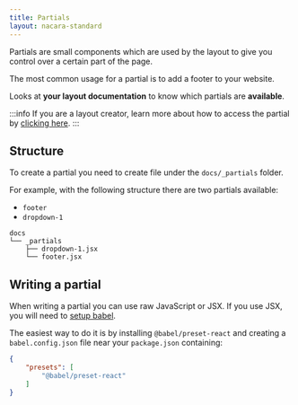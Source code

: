 ```yaml
---
title: Partials
layout: nacara-standard
---
```


Partials are small components which are used by the layout to give you control over a certain part of the page.

The most common usage for a partial is to add a footer to your website.

Looks at **your layout documentation** to know which partials are **available**.

:::info
If you are a layout creator, learn more about how to access the partial by [clicking here](nacara/partials).
:::

## Structure

To create a partial you need to create file under the `docs/_partials` folder.

For example, with the following structure there are two partials available:

- `footer`
- `dropdown-1`

```
docs
└── _partials
    ├── dropdown-1.jsx
    └── footer.jsx
```

## Writing a partial

When writing a partial you can use raw JavaScript or JSX. If you use JSX, you will need to [setup babel](https://babeljs.io/docs/en/config-files).

The easiest way to do it is by installing `@babel/preset-react` and creating a `babel.config.json` file near your `package.json` containing:

```json
{
    "presets": [
        "@babel/preset-react"
    ]
}
```

